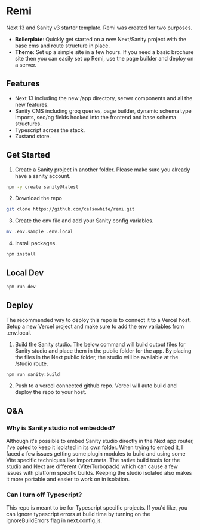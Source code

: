 # Remi

Next 13 and Sanity v3 starter template. Remi was created for two purposes.

- **Boilerplate**: Quickly get started on a new Next/Sanity project with the base cms and route structure in place.
- **Theme**: Set up a simple site in a few hours. If you need a basic brochure site then you can easily set up Remi, use the page builder and deploy on a server.

## Features

- Next 13 including the new /app directory, server components and all the new features.
- Sanity CMS including groq queries, page builder, dynamic schema type imports, seo/og fields hooked into the frontend and base schema structures.
- Typescript across the stack.
- Zustand store.

## Get Started

1. Create a Sanity project in another folder. Please make sure you already have a sanity account.

```sh
npm -y create sanity@latest
```

2. Download the repo

```sh
git clone https://github.com/celsowhite/remi.git
```

3. Create the env file and add your Sanity config variables.

```sh
mv .env.sample .env.local
```

4. Install packages.

```sh
npm install
```

## Local Dev

```sh
npm run dev
```

## Deploy

The recommended way to deploy this repo is to connect it to a Vercel host. Setup a new Vercel project and make sure to add the env variables from .env.local.

1. Build the Sanity studio. The below command will build output files for Sanity studio and place them in the public folder for the app. By placing the files in the Next public folder, the studio will be available at the /studio route.

```sh
npm run sanity:build
```

2. Push to a vercel connected github repo. Vercel will auto build and deploy the repo to your host.

## Q&A

### Why is Sanity studio not embedded?

Although it's possible to embed Sanity studio directly in the Next app router, I've opted to keep it isolated in its own folder. When trying to embed it, I faced a few issues getting some plugin modules to build and using some Vite specific techniques like import.meta. The native build tools for the studio and Next are different (Vite/Turbopack) which can cause a few issues with platform specific builds. Keeping the studio isolated also makes it more portable and easier to work on in isolation.

### Can I turn off Typescript?

This repo is meant to be for Typescript specific projects. If you'd like, you can ignore typescript errors at build time by turning on the ignoreBuildErrors flag in next.config.js.

